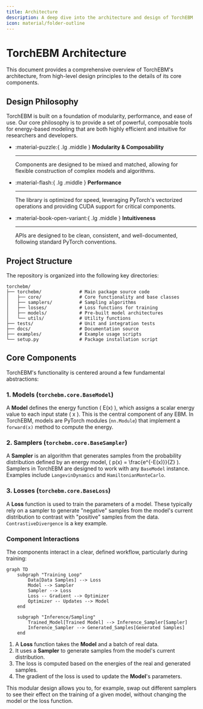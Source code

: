 ```yaml
---
title: Architecture
description: A deep dive into the architecture and design of TorchEBM
icon: material/folder-outline
---
```


# TorchEBM Architecture

This document provides a comprehensive overview of TorchEBM's architecture, from high-level design principles to the details of its core components.

## Design Philosophy

TorchEBM is built on a foundation of modularity, performance, and ease of use. Our core philosophy is to provide a set of powerful, composable tools for energy-based modeling that are both highly efficient and intuitive for researchers and developers.

<div class="grid cards" markdown>

-   :material-puzzle:{ .lg .middle } __Modularity & Composability__

    ---

    Components are designed to be mixed and matched, allowing for flexible construction of complex models and algorithms.

-   :material-flash:{ .lg .middle } __Performance__

    ---

    The library is optimized for speed, leveraging PyTorch's vectorized operations and providing CUDA support for critical components.

-   :material-book-open-variant:{ .lg .middle } __Intuitiveness__

    ---

    APIs are designed to be clean, consistent, and well-documented, following standard PyTorch conventions.

</div>

## Project Structure

The repository is organized into the following key directories:

```
torchebm/
├── torchebm/              # Main package source code
│   ├── core/              # Core functionality and base classes
│   ├── samplers/          # Sampling algorithms
│   ├── losses/            # Loss functions for training
│   ├── models/            # Pre-built model architectures
│   └── utils/             # Utility functions
├── tests/                 # Unit and integration tests
├── docs/                  # Documentation source
├── examples/              # Example usage scripts
└── setup.py               # Package installation script
```

## Core Components

TorchEBM's functionality is centered around a few fundamental abstractions:

### 1. Models (`torchebm.core.BaseModel`)

A **Model** defines the energy function \( E(x) \), which assigns a scalar energy value to each input state \( x \). This is the central component of any EBM. In TorchEBM, models are PyTorch modules (`nn.Module`) that implement a `forward(x)` method to compute the energy.

### 2. Samplers (`torchebm.core.BaseSampler`)

A **Sampler** is an algorithm that generates samples from the probability distribution defined by an energy model, \( p(x) = \frac{e^{-E(x)}}{Z} \). Samplers in TorchEBM are designed to work with any `BaseModel` instance. Examples include `LangevinDynamics` and `HamiltonianMonteCarlo`.

### 3. Losses (`torchebm.core.BaseLoss`)

A **Loss** function is used to train the parameters of a model. These typically rely on a sampler to generate "negative" samples from the model's current distribution to contrast with "positive" samples from the data. `ContrastiveDivergence` is a key example.

### Component Interactions

The components interact in a clear, defined workflow, particularly during training:

```mermaid
graph TD
    subgraph "Training Loop"
        Data[Data Samples] --> Loss
        Model --> Sampler
        Sampler --> Loss
        Loss -- Gradient --> Optimizer
        Optimizer -- Updates --> Model
    end

    subgraph "Inference/Sampling"
        Trained_Model[Trained Model] --> Inference_Sampler[Sampler]
        Inference_Sampler --> Generated_Samples[Generated Samples]
    end
```

1.  A **Loss** function takes the **Model** and a batch of real data.
2.  It uses a **Sampler** to generate samples from the model's current distribution.
3.  The loss is computed based on the energies of the real and generated samples.
4.  The gradient of the loss is used to update the **Model**'s parameters.

This modular design allows you to, for example, swap out different samplers to see their effect on the training of a given model, without changing the model or the loss function. 